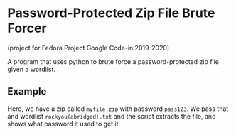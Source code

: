 # Password-Protected Zip File Brute Forcer
(project for Fedora Project Google Code-in 2019-2020)

A program that uses python to brute force a password-protected zip file given a wordlist.

## Example
Here, we have a zip called `myfile.zip` with password `pass123`. We pass that and wordlist `rockyou(abridged).txt` and the script extracts the file, and shows what password it used to get it.